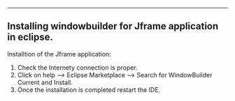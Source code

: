 -----------------------------------------------------------
Installing windowbuilder for Jframe application in eclipse.
-----------------------------------------------------------
Installtion of the Jframe application:

1. Check the Internety connection is proper.
2. Click on help --> Eclipse Marketplace --> Search for WindowBuilder Current and Install.
3. Once the installation is completed restart the IDE.

